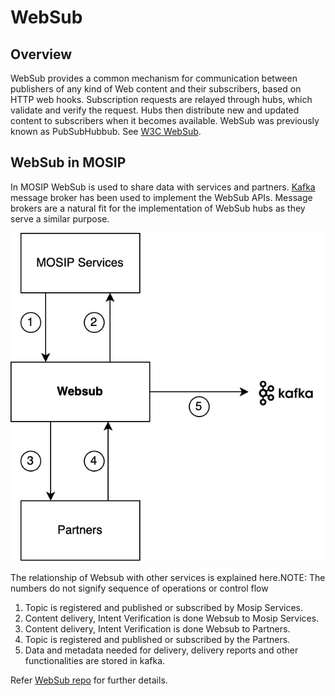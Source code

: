 # WebSub

## Overview
WebSub provides a common mechanism for communication between publishers of any kind of Web content and their subscribers, based on HTTP web hooks. Subscription requests are relayed through hubs, which validate and verify the request. Hubs then distribute new and updated content to subscribers when it becomes available. WebSub was previously known as PubSubHubbub. See [W3C WebSub](https://www.w3.org/TR/websub/).

## WebSub in MOSIP
In MOSIP WebSub is used to share data with services and partners.  [Kafka](https://kafka.apache.org/) message broker has been used to implement the WebSub APIs. Message brokers are a natural fit for the implementation of WebSub hubs as they serve a similar purpose.

![](_images/websub.png)

The relationship of Websub with other services is explained here.NOTE: The numbers do not signify sequence of operations or control flow

1. Topic is registered and published or subscribed by Mosip Services.
2. Content delivery, Intent Verification is done Websub to Mosip Services.
3. Content delivery, Intent Verification is done Websub to Partners.
4. Topic is registered and published or subscribed by the Partners.
5. Data and metadata needed for delivery, delivery reports and other functionalities are stored in kafka.

Refer [WebSub repo](https://github.com/mosip/websub/tree/release-1.2.0) for further details.








